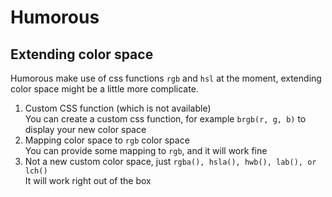 # Humorous

## Extending color space
Humorous make use of css functions `rgb` and `hsl` at the moment, extending color space might be a little more complicate.  
1. Custom CSS function (which is not available)  
You can create a custom css function, for example `brgb(r, g, b)` to display your new color space
2. Mapping color space to `rgb` color space  
You can provide some mapping to `rgb`, and it will work fine
3. Not a new custom color space, just `rgba(), hsla(), hwb(), lab(), or lch()`  
It will work right out of the box